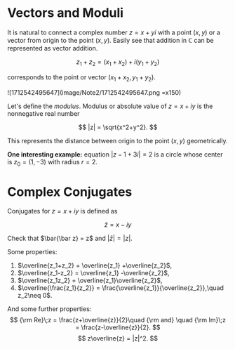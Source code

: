 # Vectors and Moduli

It is natural to connect a complex number $z=x+yi$ with a point $(x,y)$ or a vector from origin to the point $(x,y)$.
Easily see that addition in $\mathbb{C}$ can be represented as vector addition.

$$
z_1+z_2=(x_1+x_2)+i(y_1+y_2)
$$

corresponds to the point or vector $(x_1+x_2,y_1+y_2)$.

![1712542495647](image/Note2/1712542495647.png =x150)

Let's define the *modulus*.
Modulus or absolute value of $z=x+iy$ is the nonnegative real number

$$
|z| = \sqrt{x^2+y^2}.
$$

This represents the distance between origin to the point $(x,y)$ geometrically.

**One interesting example:**
equation $|z-1+3i|=2$ is a circle whose center is $z_0=(1,-3)$ with radius $r = 2$.

# Complex Conjugates

Conjugates for $z=x+iy$ is defined as

$$
\bar z=x-iy
$$

Check that $\bar{\bar z} = z$ and $|\bar z|=|z|$.

Some properties:

1. $\overline{z_1+z_2} = \overline{z_1} +\overline{z_2}$,
2. $\overline{z_1-z_2} = \overline{z_1} -\overline{z_2}$,
3. $\overline{z_1z_2} = \overline{z_1}\overline{z_2}$,
4. $\overline{\frac{z_1}{z_2}} = \frac{\overline{z_1}}{\overline{z_2}},\quad z_2\neq 0$.

And some further properties:
$$
   {\rm Re}\;z = \frac{z+\overline{z}}{2}\quad {\rm and} \quad {\rm Im}\;z = \frac{z-\overline{z}}{2}.
$$
$$
    z\overline{z} = |z|^2.
$$
